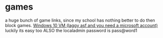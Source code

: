# games
a huge bunch of game links, since my school has nothing better to do then block games.
<a href="https://learn.microsoft.com/en-us/training/modules/implement-common-integration-features-finance-ops/10-exercise-1">Windows 10 VM (laggy asf and you need a microsoft account)</a> luckily its easy too ALSO the localadmin password is pass@word1
